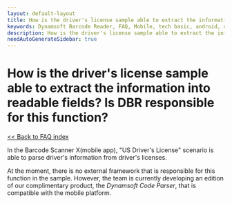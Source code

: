 ```yaml
---
layout: default-layout
title: How is the driver's license sample able to extract the information into readable fields? Is DBR responsible for this function?
keywords: Dynamsoft Barcode Reader, FAQ, Mobile, tech basic, android, driver license, info
description: How is the driver's license sample able to extract the information into readable fields? Is DBR responsible for this function?
needAutoGenerateSidebar: true
---
```


# How is the driver's license sample able to extract the information into readable fields? Is DBR responsible for this function?

[<< Back to FAQ index](index.md)

In the Barcode Scanner X(mobile app), "US Driver's License" scenario is able to parse driver's information from driver's licenses.

At the moment, there is no external framework that is responsible for this function in the sample. However, the team is currently developing an edition of our complimentary product, the *Dynamsoft Code Parser*, that is compatible with the mobile platform.